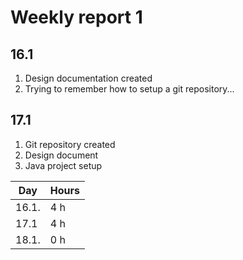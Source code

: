# Weekly report 1

## 16.1
1. Design documentation created
1. Trying to remember how to setup a git repository...

## 17.1
1. Git repository created
1. Design document
1. Java project setup

Day | Hours
---- | -------
16.1. | 4 h
17.1 | 4 h
18.1. | 0 h
